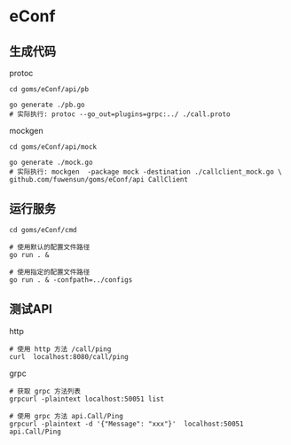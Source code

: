 # eConf

## 生成代码

protoc
```
cd goms/eConf/api/pb

go generate ./pb.go 
# 实际执行: protoc --go_out=plugins=grpc:../ ./call.proto
```

mockgen
```
cd goms/eConf/api/mock

go generate ./mock.go
# 实际执行: mockgen  -package mock -destination ./callclient_mock.go \
github.com/fuwensun/goms/eConf/api CallClient
```


## 运行服务
```
cd goms/eConf/cmd

# 使用默认的配置文件路径
go run . &  

# 使用指定的配置文件路径
go run . & -confpath=../configs  
```


## 测试API

http
```
# 使用 http 方法 /call/ping
curl  localhost:8080/call/ping
```
grpc
```
# 获取 grpc 方法列表
grpcurl -plaintext localhost:50051 list

# 使用 grpc 方法 api.Call/Ping
grpcurl -plaintext -d '{"Message": "xxx"}'  localhost:50051 api.Call/Ping 

```